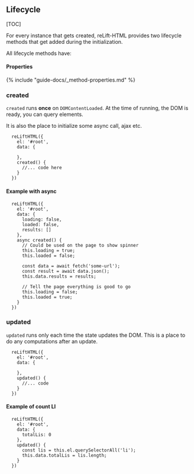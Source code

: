 
## Lifecycle

[TOC]

For every instance that gets created, reLift-HTML provides two lifecycle methods that get added during the initialization.

All lifecycle methods have:

#### Properties

{% include "guide-docs/_method-properties.md" %}

### created

`created` runs **once** on `DOMContentLoaded`. At the time of running, the DOM is ready, you can query elements. 

It is also the place to initialize some async call, ajax etc.

```
  reLiftHTML({
    el: '#root',
    data: {

    },
    created() {
      //... code here
    }
  })
```

#### Example with async

```
  reLiftHTML({
    el: '#root',
    data: {
      loading: false,
      loaded: false,
      results: []
    },
    async created() {
      // Could be used on the page to show spinner
      this.loading = true;
      this.loaded = false;

      const data = await fetch('some-url');
      const result = await data.json();
      this.data.results = results;

      // Tell the page everything is good to go
      this.loading = false;
      this.loaded = true;      
    }
  })
```



### updated

`updated` runs only each time the state updates the DOM. This is a place to do any computations after an update.

```
  reLiftHTML({
    el: '#root',
    data: {

    },
    updated() {
      //... code 
    }
  })
```

#### Example of count LI

```
  reLiftHTML({
    el: '#root',
    data: {
      totalLis: 0
    },
    updated() {
      const lis = this.el.querySelectorAll('li');
      this.data.totalLis = lis.length;
    }
  })
```